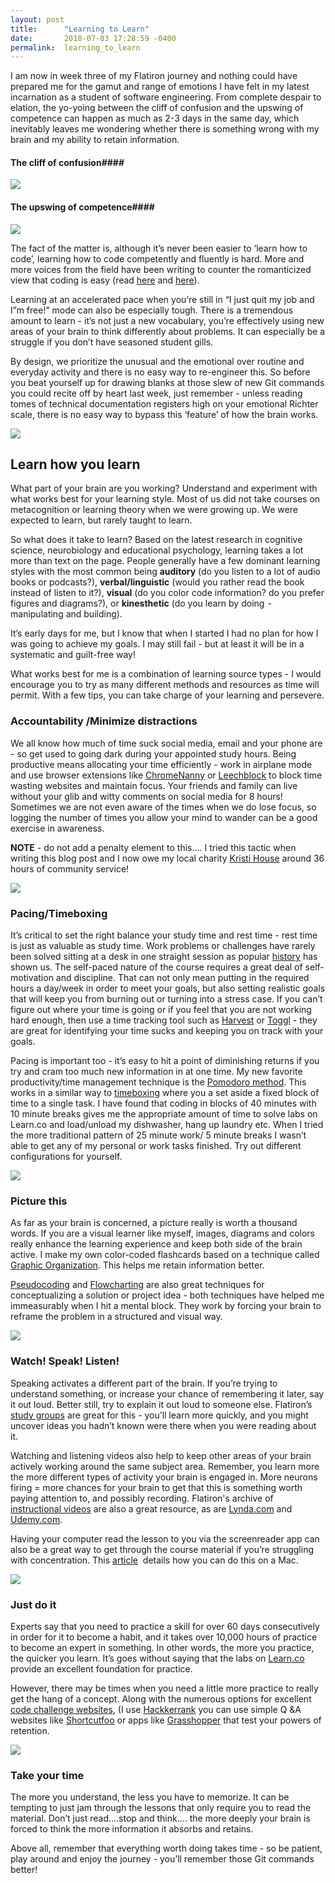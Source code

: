 ```yaml
---
layout: post
title:      "Learning to Learn"
date:       2018-07-03 17:28:59 -0400
permalink:  learning_to_learn
---
```



I am now in week three of my Flatiron journey and nothing could have prepared me for the gamut and range of emotions I have felt in my latest incarnation as a student of software engineering. From complete despair to elation, the yo-yoing between the cliff of confusion and the upswing of competence can happen as much as 2-3 days in the same day, which inevitably leaves me wondering whether there is something wrong with my brain and my ability to retain information.

#### The cliff of confusion####


![](https://i.imgur.com/0EUnsc8.jpg)


#### The upswing of competence####

![](https://i.imgur.com/xmvKBri.jpg)

The fact of the matter is, although it’s never been easier to ‘learn how to code’, learning how to code competently and fluently is hard. More and more voices from the field have been writing to counter the romanticized view that coding is easy (read [here](http://www.vikingcodeschool.com/posts/why-learning-to-code-is-so-damn-hard) and [here](http://www.techtalkfornontechies.com)). 

Learning at an accelerated pace when you’re still in “I just quit my job and I”m free!” mode can also be especially tough. There is a tremendous amount to learn - it’s not just a new vocabulary, you’re effectively using new areas of your brain to think differently about problems. It can especially be a struggle if you don’t have seasoned student gills. 

By design, we prioritize the unusual and the emotional over routine and  everyday activity and there is no easy way to re-engineer this.  So before you beat yourself up for drawing blanks at those slew of new Git commands you could recite off by heart last week, just remember - unless reading tomes of technical documentation registers high on your  emotional Richter scale, there is no easy way to bypass this ‘feature’ of how the brain works.

![](http://qph.fs.quoracdn.net/main-qimg-fd2c0a641967366137e42495dd8babdb-c)

## Learn how you learn ##

What part of your brain are you working? Understand and experiment with what works best for your learning style. Most of us did not take courses on metacognition or learning theory when we were growing up. We were expected to learn, but rarely taught to learn.

So what does it take to learn? Based on the latest research in cognitive science, neurobiology and educational psychology, learning takes a lot more than text on the page.  People generally have a few dominant learning styles with the most common being **auditory** (do you listen to a lot of audio books or podcasts?), **verbal/linguistic** (would you rather read the book instead of listen to it?), **visual** (do you color code information? do you prefer figures and diagrams?), or **kinesthetic** (do you learn by doing  - manipulating and building).

It’s early days for me, but I know that when I started I had no plan for how I was going to achieve my goals. I may still fail - but at least it will be in a systematic and guilt-free way!

What works best for me is a combination of learning source types - I would encourage you to try as many different methods and resources as time will permit.  With a few tips, you can take charge of your learning and persevere.


### Accountability /Minimize distractions ###

We all know how much of time suck social media, email and your phone are - so get used to going dark during your appointed study hours. Being productive means allocating your time efficiently - work in airplane mode and use browser extensions like [ChromeNanny](http://chrome.google.com/webstore/detail/nanny-for-google-chrome-t/cljcgchbnolheggdgaeclffeagnnmhno) or  [Leechblock](https://addons.mozilla.org/en-US/firefox/addon/leechblock/)  to block time wasting websites and maintain focus. Your friends and family can live without your glib and witty comments on social media for 8 hours! Sometimes we are not even aware of the times when we do lose focus, so logging the number of times you allow your mind to wander can be a good exercise in awareness.

**NOTE** - do not add a penalty element to this.... I tried this tactic when writing this blog post and I now owe my local charity [Kristi House](http://www.kristihouse.org/) around 36 hours of community service! 


![](https://media.giphy.com/media/l4lQW9KfRQscU0ds4/giphy.gif)

### Pacing/Timeboxing ###

It’s critical to set the right balance your study time and rest time - rest time is just as valuable as study time. Work problems or challenges have rarely been solved sitting at a desk in one straight session as popular [history](https://en.wikipedia.org/wiki/Eureka_effect) has shown us. The self-paced nature of the course requires a great deal of self-motivation and discipline. That can not only mean putting in the required hours a day/week in order to meet your goals, but also setting realistic goals that will keep you from burning out or turning into a stress case. If you can’t figure out where your time is going or if you feel that you are not working hard enough, then use a time tracking tool such as [Harvest](https://www.getharvest.com/)  or [Toggl](https://toggl.com/) - they are great for identifying your time sucks and keeping you on track with your goals.

Pacing is important too - it’s easy to hit a point of diminishing returns if you try and cram too much new information in at one time. My new favorite productivity/time management technique is the [Pomodoro method](http://blog.hathix.com/2011/10/get-stuff-done-with-the-pomodoro-technique/). This works in a similar way to [timeboxing](https://www.stevepavlina.com/blog/2004/10/timeboxing/) where you a set aside a fixed block of time to a single task. I have found that coding in blocks of 40 minutes with 10 minute breaks gives me the appropriate amount of time to solve labs on Learn.co and load/unload my dishwasher, hang up laundry etc. When I tried the more traditional pattern of 25 minute work/ 5 minute breaks I wasn’t able to get any of my personal or work tasks finished. Try out different configurations for yourself.


![](https://media.giphy.com/media/d31xcQedqXbduoyA/giphy.gif)

### Picture this ###

As far as your brain is concerned, a picture really is worth a thousand words.  If you are a visual learner like myself, images, diagrams and colors really enhance the learning experience and keep both side of the brain active. 
I make my own color-coded flashcards based on a technique called [Graphic Organization](https://codeburst.io/coding-instructional-strategy-ea5e5cb3ca0c). This helps me retain information better.

[Pseudocoding](https://www.vikingcodeschool.com/software-engineering-basics/what-is-pseudo-coding) and [Flowcharting](https://code2flow.com/) are also great techniques for conceptualizing a solution or project idea - both techniques have helped me immeasurably when I hit a mental block. They work by forcing your brain to reframe the problem in a structured and visual way.




![](https://media.giphy.com/media/8dYmJ6Buo3lYY/giphy.gif)

### Watch! Speak! Listen! ###

Speaking activates a different part of the brain. If you’re trying to understand something, or increase your chance of remembering it later, say it out loud. Better still, try to explain it out loud to someone else. Flatiron’s [study groups](https://learn.co/study-groups) are great for this - you’ll learn more quickly, and you might uncover ideas you hadn’t known were there when you were reading about it.

Watching and listening videos also help to keep other areas of your brain actively working around the same subject area. Remember, you learn more the more different types of activity your brain is engaged in. More neurons firing = more chances for your brain to get that this is something worth paying attention to, and possibly recording. Flatiron's archive of [instructional videos](https://instruction.learn.co/student/home) are also a great resource, as are [Lynda.com](https://www.lynda.com/) and [Udemy.com](https://www.udemy.com/).

Having your computer read the lesson to you via the screenreader app can  also be a great way to get through the course material if you’re struggling with concentration. This [article](https://support.apple.com/kb/PH25639?locale=en_US)  details how you can do this on a Mac.



![](https://media.giphy.com/media/wi8Ez1mwRcKGI/giphy.gif)


### Just do it ###

Experts say that you need to practice a skill for over 60 days consecutively in order for it to become a habit, and it takes over 10,000 hours of practice to become an expert in something. In other words, the more you practice, the quicker you learn. It’s goes without saying that the labs on [Learn.co](https://learn.co/) provide an excellent foundation for practice.

However, there may be times when you need a little more practice to really get the hang of a concept. Along with the numerous options for excellent [code challenge websites](https://medium.com/coderbyte/the-10-best-coding-challenge-websites-for-2018-12b57645b654), (I use [Hackkerrank](https://www.hackerrank.com/)  you can use simple Q &A websites like [Shortcutfoo](hhttps://www.shortcutfoo.com/) or  apps like [Grasshopper](https://grasshopper.codes/) that test your powers of retention.



![](https://media.giphy.com/media/o9W9ILrxLrHpe/giphy.gif)

### Take your time ###

The more you understand, the less you have to memorize. It can be tempting to just jam through the lessons that only require you to read the material. Don’t just read....stop and think.... the more deeply your brain is forced to think the more information it absorbs and retains.

Above all, remember that everything worth doing takes time - so be patient, play around and enjoy the journey - you’ll remember those Git commands better!&#x2028;

